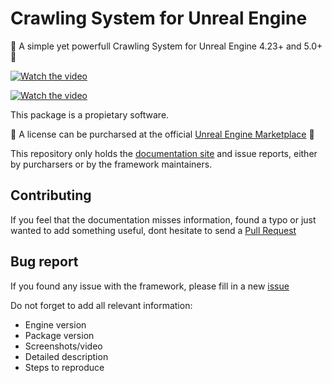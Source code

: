 # Crawling System for Unreal Engine

🎉 A simple yet powerfull Crawling System for Unreal Engine 4.23+ and 5.0+ 🎉

[![Watch the video](https://img.youtube.com/vi/Nf-1ZlxaScM/hqdefault.jpg)](https://www.youtube.com/watch?v=Nf-1ZlxaScM&ab_channel=NestorSabater)

[![Watch the video](https://img.youtube.com/vi/22P4r7rWidc/hqdefault.jpg)](https://www.youtube.com/watch?v=22P4r7rWidc&t=1s&ab_channel=NestorSabater)


This package is a propietary software.

🎉 A license can be purcharsed at the official [Unreal Engine Marketplace](https://www.unrealengine.com/marketplace/en-US/product/crawling-system-prone) 🎉

This repository only holds the [documentation site](https://nesjett.github.io/unreal-engine-crawling-system/) and issue reports, either by purcharsers or by the framework maintainers.

## Contributing

If you feel that the documentation misses information, found a typo or just wanted to add something useful, dont hesitate to send a [Pull Request](https://github.com/nesjett/unreal-engine-crawling-system/pulls)

## Bug report

If you found any issue with the framework, please fill in a new [issue](https://github.com/nesjett/unreal-engine-crawling-system/issues)

Do not forget to add all relevant information:
- Engine version
- Package version
- Screenshots/video
- Detailed description
- Steps to reproduce
